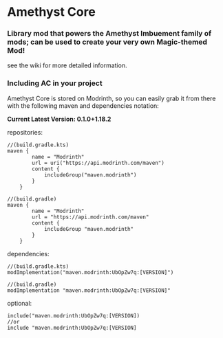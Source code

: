 # Amethyst Core

### Library mod that powers the Amethyst Imbuement family of mods; can be used to create your very own Magic-themed Mod!
see the wiki for more detailed information.

### Including AC in your project
Amethyst Core is stored on Modrinth, so you can easily grab it from there with the following maven and dependencies notation:

**Current Latest Version: 0.1.0+1.18.2**

repositories:
```
//(build.gradle.kts)
maven {
        name = "Modrinth"
        url = uri("https://api.modrinth.com/maven")
        content {
            includeGroup("maven.modrinth")
        }
    }
```
```
//(build.gradle)
maven {
        name = "Modrinth"
        url = "https://api.modrinth.com/maven"
        content {
            includeGroup "maven.modrinth"
        }
    }
```

dependencies:
```
//(build.gradle.kts)
modImplementation("maven.modrinth:UbOpZw7q:[VERSION]")
```
```
//(build.gradle)
modImplementation "maven.modrinth:UbOpZw7q:[VERSION]"
```

optional:
```
include("maven.modrinth:UbOpZw7q:[VERSION])
//or
include "maven.modrinth:UbOpZw7q:[VERSION]
```

